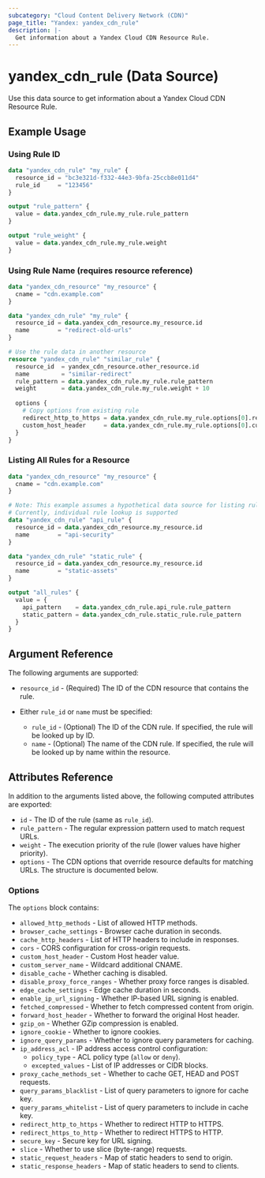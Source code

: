 ```yaml
---
subcategory: "Cloud Content Delivery Network (CDN)"
page_title: "Yandex: yandex_cdn_rule"
description: |-
  Get information about a Yandex Cloud CDN Resource Rule.
---
```


# yandex_cdn_rule (Data Source)

Use this data source to get information about a Yandex Cloud CDN Resource Rule.

## Example Usage

### Using Rule ID

```terraform
data "yandex_cdn_rule" "my_rule" {
  resource_id = "bc3e321d-f332-44e3-9bfa-25ccb8e011d4"
  rule_id     = "123456"
}

output "rule_pattern" {
  value = data.yandex_cdn_rule.my_rule.rule_pattern
}

output "rule_weight" {
  value = data.yandex_cdn_rule.my_rule.weight
}
```

### Using Rule Name (requires resource reference)

```terraform
data "yandex_cdn_resource" "my_resource" {
  cname = "cdn.example.com"
}

data "yandex_cdn_rule" "my_rule" {
  resource_id = data.yandex_cdn_resource.my_resource.id
  name        = "redirect-old-urls"
}

# Use the rule data in another resource
resource "yandex_cdn_rule" "similar_rule" {
  resource_id  = yandex_cdn_resource.other_resource.id
  name         = "similar-redirect"
  rule_pattern = data.yandex_cdn_rule.my_rule.rule_pattern
  weight       = data.yandex_cdn_rule.my_rule.weight + 10
  
  options {
    # Copy options from existing rule
    redirect_http_to_https = data.yandex_cdn_rule.my_rule.options[0].redirect_http_to_https
    custom_host_header     = data.yandex_cdn_rule.my_rule.options[0].custom_host_header
  }
}
```

### Listing All Rules for a Resource

```terraform
data "yandex_cdn_resource" "my_resource" {
  cname = "cdn.example.com"
}

# Note: This example assumes a hypothetical data source for listing rules
# Currently, individual rule lookup is supported
data "yandex_cdn_rule" "api_rule" {
  resource_id = data.yandex_cdn_resource.my_resource.id
  name        = "api-security"
}

data "yandex_cdn_rule" "static_rule" {
  resource_id = data.yandex_cdn_resource.my_resource.id
  name        = "static-assets"
}

output "all_rules" {
  value = {
    api_pattern    = data.yandex_cdn_rule.api_rule.rule_pattern
    static_pattern = data.yandex_cdn_rule.static_rule.rule_pattern
  }
}
```

## Argument Reference

The following arguments are supported:

* `resource_id` - (Required) The ID of the CDN resource that contains the rule.

* Either `rule_id` or `name` must be specified:
  * `rule_id` - (Optional) The ID of the CDN rule. If specified, the rule will be looked up by ID.
  * `name` - (Optional) The name of the CDN rule. If specified, the rule will be looked up by name within the resource.

## Attributes Reference

In addition to the arguments listed above, the following computed attributes are exported:

* `id` - The ID of the rule (same as `rule_id`).
* `rule_pattern` - The regular expression pattern used to match request URLs.
* `weight` - The execution priority of the rule (lower values have higher priority).
* `options` - The CDN options that override resource defaults for matching URLs. The structure is documented below.

### Options

The `options` block contains:

* `allowed_http_methods` - List of allowed HTTP methods.
* `browser_cache_settings` - Browser cache duration in seconds.
* `cache_http_headers` - List of HTTP headers to include in responses.
* `cors` - CORS configuration for cross-origin requests.
* `custom_host_header` - Custom Host header value.
* `custom_server_name` - Wildcard additional CNAME.
* `disable_cache` - Whether caching is disabled.
* `disable_proxy_force_ranges` - Whether proxy force ranges is disabled.
* `edge_cache_settings` - Edge cache duration in seconds.
* `enable_ip_url_signing` - Whether IP-based URL signing is enabled.
* `fetched_compressed` - Whether to fetch compressed content from origin.
* `forward_host_header` - Whether to forward the original Host header.
* `gzip_on` - Whether GZip compression is enabled.
* `ignore_cookie` - Whether to ignore cookies.
* `ignore_query_params` - Whether to ignore query parameters for caching.
* `ip_address_acl` - IP address access control configuration:
  * `policy_type` - ACL policy type (`allow` or `deny`).
  * `excepted_values` - List of IP addresses or CIDR blocks.
* `proxy_cache_methods_set` - Whether to cache GET, HEAD and POST requests.
* `query_params_blacklist` - List of query parameters to ignore for cache key.
* `query_params_whitelist` - List of query parameters to include in cache key.
* `redirect_http_to_https` - Whether to redirect HTTP to HTTPS.
* `redirect_https_to_http` - Whether to redirect HTTPS to HTTP.
* `secure_key` - Secure key for URL signing.
* `slice` - Whether to use slice (byte-range) requests.
* `static_request_headers` - Map of static headers to send to origin.
* `static_response_headers` - Map of static headers to send to clients.